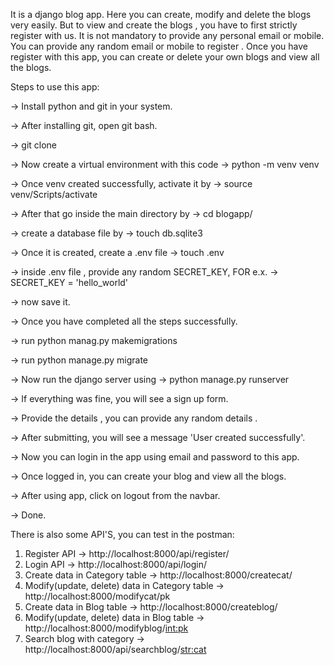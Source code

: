 It is a django blog app. Here you can create, modify and delete the blogs very easily. But to view and create the blogs , you have to first strictly register with us. It is not mandatory to provide any personal email or mobile. You can provide any random email or mobile to register . Once you have register with this app, you can create or delete your own blogs and view all the blogs.

Steps to use this app:

-> Install python and git in your system. 

-> After installing git, open git bash.

-> git clone 

-> Now create a virtual environment with this code ->    python -m venv venv

-> Once venv created successfully, activate it by -> source venv/Scripts/activate

-> After that go inside the main directory by -> cd blogapp/

-> create a database file by -> touch db.sqlite3

-> Once it is created, create a .env file -> touch .env

-> inside .env file , provide any random SECRET_KEY, FOR e.x. -> SECRET_KEY = 'hello_world'

-> now save it.

-> Once you have completed all the steps successfully.

-> run python manag.py makemigrations

-> run python manage.py migrate

-> Now run the django server using ->   python manage.py runserver 

-> If everything was fine, you will see a sign up form.

-> Provide the details , you can provide any random details .

-> After submitting, you will see a message 'User created successfully'.

-> Now you can login in the app using email and password to this app.

-> Once logged in, you can create your blog and  view all the blogs.

-> After using app, click on logout from the navbar.

-> Done.

There is also some API'S, you can test in the postman:

1. Register API ->    http://localhost:8000/api/register/
2. Login API ->    http://localhost:8000/api/login/
3. Create data in Category table ->   http://localhost:8000/createcat/
4. Modify(update, delete) data in Category table ->  http://localhost:8000/modifycat/pk
5. Create data in Blog table ->   http://localhost:8000/createblog/
6. Modify(update, delete) data in Blog table ->  http://localhost:8000/modifyblog/<int:pk>
7. Search blog with category ->   http://localhost:8000/api/searchblog/<str:cat>
